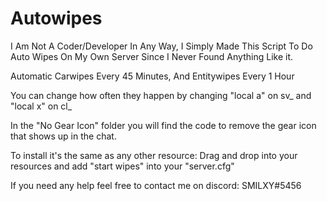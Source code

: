 # Autowipes
I Am Not A Coder/Developer In Any Way, I Simply Made This Script To Do Auto Wipes On My Own Server Since I Never Found Anything Like it.

Automatic Carwipes Every 45 Minutes, And Entitywipes Every 1 Hour 

You can change how often they happen by changing "local a" on sv_ and "local x" on cl_

In the "No Gear Icon" folder you will find the code to remove the gear icon that shows up in the chat. 

To install it's the same as any other resource:
Drag and drop into your resources and add "start wipes" into your "server.cfg"

If you need any help feel free to contact me on discord:
SMILXY#5456
